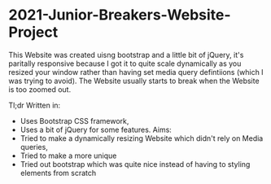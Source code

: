 # 2021-Junior-Breakers-Website-Project

This Website was created uisng bootstrap and a little bit of jQuery, it's paritally responsive because I got it to quite scale dynamically as you resized your window rather than having set media query defintiions (which I was trying to avoid). The Website usually starts to break when the Website is too zoomed out.

Tl;dr
Written in:
- Uses Bootstrap CSS framework,
- Uses a bit of jQuery for some features.
Aims:
- Tried to make a dynamically resizing Website which didn't rely on Media queries,
- Tried to make a more unique
- Tried out bootstrap which was quite nice instead of having to styling elements from scratch
  
